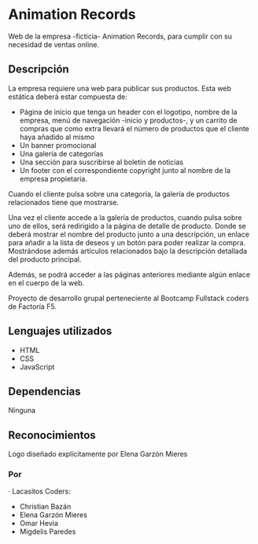 # Animation Records

Web de la empresa -ficticia- Animation Records, para cumplir con su necesidad de ventas online.
## Descripción

La empresa requiere una web para publicar sus productos. Esta web estática deberá estar compuesta de:
- Página de inicio que tenga un header con el logotipo, nombre de la empresa, menú de navegación -inicio y productos-, y un carrito de compras que como extra llevará el número de productos que el cliente haya añadido al mismo
- Un banner promocional
- Una galería de categorías
- Una sección para suscribirse al boletín de noticias
- Un footer con el correspondiente copyright junto al nombre de la empresa propietaria.

Cuando el cliente pulsa sobre una categoría, la galería de productos relacionados tiene que mostrarse.

Una vez el cliente accede a la galería de productos, cuando pulsa sobre uno de ellos, será redirigido a la página de detalle de producto. Donde se deberá mostrar el nombre del producto junto a una descripción, un enlace para añadir a la lista de deseos y un botón para poder realizar la compra. Mostrándose además artículos relacionados bajo la descripción detallada del producto principal.

Además, se podrá acceder a las páginas anteriores mediante algún enlace en el cuerpo de la web.

Proyecto de desarrollo grupal perteneciente al Bootcamp Fullstack coders de Factoría F5.
## Lenguajes utilizados

- HTML
- CSS
- JavaScript

## Dependencias

Ninguna

## Reconocimientos

Logo diseñado explícitamente por Elena Garzón Mieres

### Por
· Lacasitos Coders:
- Christian Bazán
- Elena Garzón Mieres
- Omar Hevia
- Migdelis Paredes